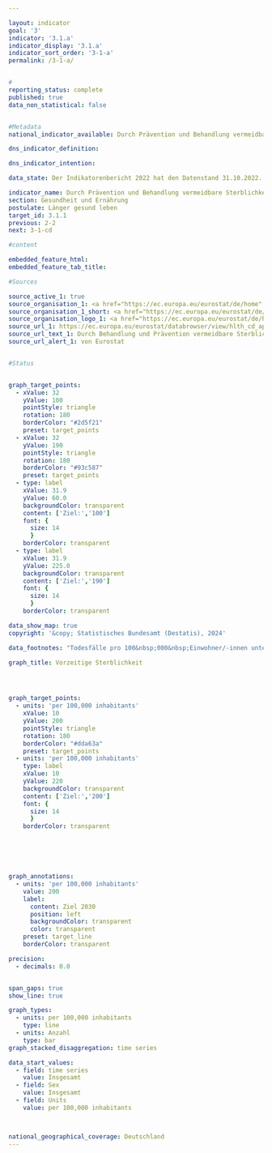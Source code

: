 ```yaml
---

layout: indicator        
goal: '3'        
indicator: '3.1.a'        
indicator_display: '3.1.a'        
indicator_sort_order: '3-1-a'        
permalink: /3-1-a/        


#
reporting_status: complete        
published: true        
data_non_statistical: false        


#Metadata        
national_indicator_available: Durch Prävention und Behandlung vermeidbare Sterblichkeit       

dns_indicator_definition:         

dns_indicator_intention:        

data_state: Der Indikatorenbericht 2022 hat den Datenstand 31.10.2022. Die Daten auf dieser Plattform werden regelmäßig aktualisiert, sodass online aktuellere Daten verfügbar sein können als im <a href="https://dns-indikatoren.de/publications_reports/">Indikatorenbericht 2022</a> veröffentlicht.        

indicator_name: Durch Prävention und Behandlung vermeidbare Sterblichkeit  
section: Gesundheit und Ernährung        
postulate: Länger gesund leben        
target_id: 3.1.1        
previous: 2-2        
next: 3-1-cd        

#content              

embedded_feature_html:
embedded_feature_tab_title:       

#Sources        

source_active_1: true
source_organisation_1: <a href="https://ec.europa.eu/eurostat/de/home" target="_blank" onclick="return confirm_alert('von Eurostat', 'De')">Eurostat</a>
source_organisation_1_short: <a href="https://ec.europa.eu/eurostat/de/home" target="_blank" onclick="return confirm_alert('von Eurostat', 'De')">Eurostat</a>
source_organisation_logo_1: <a href="https://ec.europa.eu/eurostat/de/home" target="_blank" onclick="return confirm_alert('von Eurostat', 'De')"><img src="https://dns-indikatoren.de/public/OrgImgDe/eurostat.png" alt="Eurostat" title=" Klicken Sie hier um zur Homepage der Organisation Eurostat zu gelangen." style="height:60px; width:148px; border:transparent"/></a>
source_url_1: https://ec.europa.eu/eurostat/databrowser/view/hlth_cd_apr__custom_9875025/default/table'
source_url_text_1: Durch Behandlung und Prävention vermeidbare Sterblichkeit von Einwohnern
source_url_alert_1: von Eurostat


#Status        


graph_target_points:
  - xValue: 32
    yValue: 100
    pointStyle: triangle
    rotation: 180
    borderColor: "#2d5f21"
    preset: target_points
  - xValue: 32
    yValue: 190
    pointStyle: triangle
    rotation: 180
    borderColor: "#93c587"
    preset: target_points
  - type: label
    xValue: 31.9
    yValue: 60.0
    backgroundColor: transparent
    content: ['Ziel:','100']
    font: {
      size: 14
      }
    borderColor: transparent
  - type: label
    xValue: 31.9
    yValue: 225.0
    backgroundColor: transparent
    content: ['Ziel:','190']
    font: {
      size: 14
      }
    borderColor: transparent        

data_show_map: true        
copyright: '&copy; Statistisches Bundesamt (Destatis), 2024'        

data_footnotes: "Todesfälle pro 100&nbsp;000&nbsp;Einwohner/-innen unter 70&nbsp;Jahren (ohne unter 1-Jährige).<br>• Altersstandardisierung: alte Europabevölkerung."        

graph_title: Vorzeitige Sterblichkeit        




graph_target_points:
  - units: 'per 100,000 inhabitants'
    xValue: 10
    yValue: 200
    pointStyle: triangle
    rotation: 180
    borderColor: "#dda63a"
    preset: target_points
  - units: 'per 100,000 inhabitants'
    type: label
    xValue: 10
    yValue: 220
    backgroundColor: transparent
    content: ['Ziel:','200']
    font: {
      size: 14
      }
    borderColor: transparent        






graph_annotations:
  - units: 'per 100,000 inhabitants'
    value: 200
    label:
      content: Ziel 2030
      position: left
      backgroundColor: transparent
      color: transparent
    preset: target_line
    borderColor: transparent               

precision:
  - decimals: 0.0


span_gaps: true        
show_line: true        

graph_types:
  - units: per 100,000 inhabitants
    type: line
  - units: Anzahl
    type: bar        
graph_stacked_disaggregation: time series

data_start_values:
  - field: time series
    value: Insgesamt
  - field: Sex
    value: Insgesamt          
  - field: Units
    value: per 100,000 inhabitants  



national_geographical_coverage: Deutschland                
---
```

